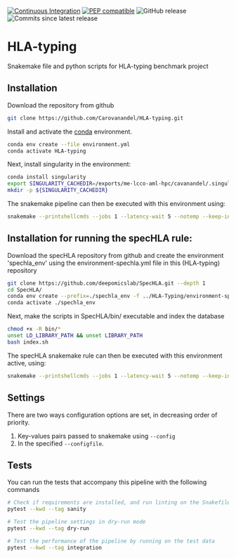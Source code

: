 [![Continuous Integration](https://github.com/Carovanandel/HLA-typing/actions/workflows/ci.yml/badge.svg)](https://github.com/Carovanandel/HLA-typing/actions/workflows/ci.yml)
[![PEP compatible](http://pepkit.github.io/img/PEP-compatible-green.svg)](http://pep.databio.org)
![GitHub release](https://img.shields.io/github/v/release/Carovanandel/HLA-typing)
![Commits since latest release](https://img.shields.io/github/commits-since/Carovanandel/HLA-typing/latest)

# HLA-typing
Snakemake file and python scripts for HLA-typing benchmark project

## Installation
Download the repository from github
```bash
git clone https://github.com/Carovanandel/HLA-typing.git
```

Install and activate the
[conda](https://docs.conda.io/en/latest/miniconda.html)
environment.
```bash
conda env create --file environment.yml
conda activate HLA-typing
```

Next, install singularity in the environment:
```bash
conda install singularity
export SINGULARITY_CACHEDIR=/exports/me-lcco-aml-hpc/cavanandel/.singularity
mkdir -p ${SINGULARITY_CACHEDIR}
```

The snakemake pipeline can then be executed with this environment using:
```bash
snakemake --printshellcmds --jobs 1 --latency-wait 5 --notemp --keep-incomplete --use-singularity --singularity-args ' --cleanenv --bind /tmp' --singularity-prefix '~/.singularity/cache/snakemake' --configfile tests/config.json --config pepfile=tests/pep/100_samples.csv --snakefile Snakefile
```

## Installation for running the specHLA rule:
Download the specHLA repository from github and create the environment 'spechla_env' using the environment-spechla.yml file in this (HLA-typing) repository
```bash
git clone https://github.com/deepomicslab/SpecHLA.git --depth 1
cd SpecHLA/
conda env create --prefix=./spechla_env -f ../HLA-Typing/environment-spechla.yml
conda activate ./spechla_env
```

Next, make the scripts in SpecHLA/bin/ executable and index the database
```bash
chmod +x -R bin/*
unset LD_LIBRARY_PATH && unset LIBRARY_PATH 
bash index.sh
```

The specHLA snakemake rule can then be executed with this environment active, using:
```bash
snakemake --printshellcmds --jobs 1 --latency-wait 5 --notemp --keep-incomplete --configfile tests/config.json --config pepfile=tests/pep/100_samples.csv --cores 1 --snakefile Snakefile --until spechla
```

## Settings
There are two ways configuration options are set, in decreasing order
of priority.
1. Key-values pairs passed to snakemake using `--config`
2. In the specified `--configfile`.

## Tests
You can run the tests that accompany this pipeline with the following commands

```bash
# Check if requirements are installed, and run linting on the Snakefile
pytest --kwd --tag sanity

# Test the pipeline settings in dry-run mode
pytest --kwd --tag dry-run

# Test the performance of the pipeline by running on the test data
pytest --kwd --tag integration
```
